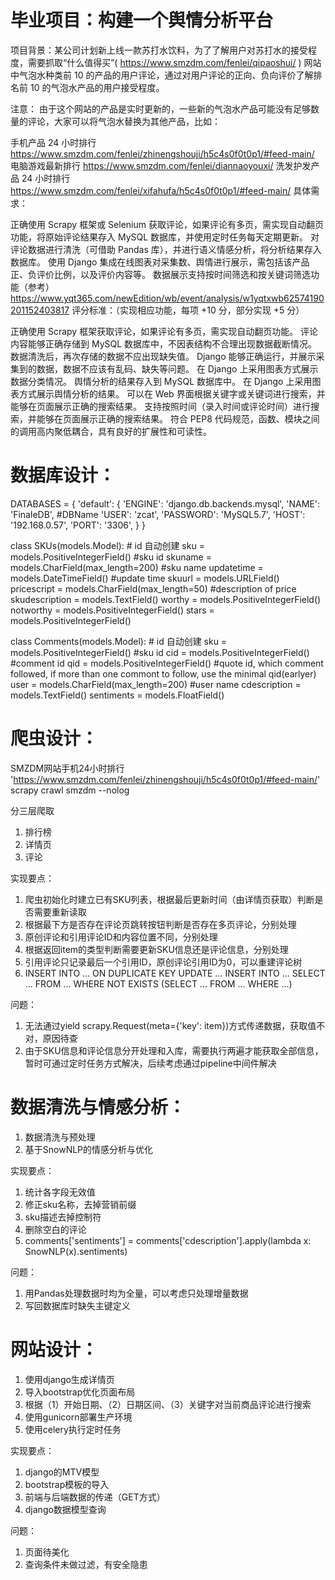 毕业项目：构建一个舆情分析平台
==========================================================================================================================
项目背景：某公司计划新上线一款苏打水饮料，为了了解用户对苏打水的接受程度，需要抓取“什么值得买”( https://www.smzdm.com/fenlei/qipaoshui/ ) 
网站中气泡水种类前 10 的产品的用户评论，通过对用户评论的正向、负向评价了解排名前 10 的气泡水产品的用户接受程度。

注意：
由于这个网站的产品是实时更新的，一些新的气泡水产品可能没有足够数量的评论，大家可以将气泡水替换为其他产品，比如：

手机产品 24 小时排行 https://www.smzdm.com/fenlei/zhinengshouji/h5c4s0f0t0p1/#feed-main/
电脑游戏最新排行 https://www.smzdm.com/fenlei/diannaoyouxi/
洗发护发产品 24 小时排行 https://www.smzdm.com/fenlei/xifahufa/h5c4s0f0t0p1/#feed-main/
具体需求：

正确使用 Scrapy 框架或 Selenium 获取评论，如果评论有多页，需实现自动翻页功能，将原始评论结果存入 MySQL 数据库，并使用定时任务每天定期更新。
对评论数据进行清洗（可借助 Pandas 库），并进行语义情感分析，将分析结果存入数据库。
使用 Django 集成在线图表对采集数、舆情进行展示，需包括该产品正、负评价比例，以及评价内容等。
数据展示支持按时间筛选和按关键词筛选功能（参考）
https://www.yqt365.com/newEdition/wb/event/analysis/w1yqtxwb62574190201152403817
评分标准：（实现相应功能，每项 +10 分，部分实现 +5 分）

正确使用 Scrapy 框架获取评论，如果评论有多页，需实现自动翻页功能。
评论内容能够正确存储到 MySQL 数据库中，不因表结构不合理出现数据截断情况。
数据清洗后，再次存储的数据不应出现缺失值。
Django 能够正确运行，并展示采集到的数据，数据不应该有乱码、缺失等问题。
在 Django 上采用图表方式展示数据分类情况。
舆情分析的结果存入到 MySQL 数据库中。
在 Django 上采用图表方式展示舆情分析的结果。
可以在 Web 界面根据关键字或关键词进行搜索，并能够在页面展示正确的搜索结果。
支持按照时间（录入时间或评论时间）进行搜索，并能够在页面展示正确的搜索结果。
符合 PEP8 代码规范，函数、模块之间的调用高内聚低耦合，具有良好的扩展性和可读性。


数据库设计：
==========================================================================================================================
DATABASES = {
    'default': {
        'ENGINE': 'django.db.backends.mysql',
        'NAME': 'FinaleDB', #DBName
        'USER': 'zcat',
        'PASSWORD': 'MySQL5.7',
        'HOST': '192.168.0.57',
        'PORT': '3306',
    }
}

class SKUs(models.Model):
    # id 自动创建
    sku = models.PositiveIntegerField() #sku id
    skuname = models.CharField(max_length=200) #sku name
    updatetime = models.DateTimeField() #update time
    skuurl = models.URLField()
    pricescript = models.CharField(max_length=50) #description of price
    skudescription = models.TextField()
    worthy = models.PositiveIntegerField()
    notworthy = models.PositiveIntegerField()
    stars = models.PositiveIntegerField()
    
class Comments(models.Model):
	# id 自动创建
	sku = models.PositiveIntegerField() #sku id 
	cid = models.PositiveIntegerField() #comment id
	qid = models.PositiveIntegerField() #quote id, which comment followed, if more than one commont to follow, use the minimal qid(earlyer)
	user = models.CharField(max_length=200) #user name
	cdescription = models.TextField()
    sentiments = models.FloatField()


爬虫设计：
==========================================================================================================================
SMZDM网站手机24小时排行
'https://www.smzdm.com/fenlei/zhinengshouji/h5c4s0f0t0p1/#feed-main/'
scrapy crawl smzdm --nolog

分三层爬取
1. 排行榜
2. 详情页
3. 评论

实现要点：
1. 爬虫初始化时建立已有SKU列表，根据最后更新时间（由详情页获取）判断是否需要重新读取
2. 根据最下方是否存在评论页跳转按钮判断是否存在多页评论，分别处理
3. 原创评论和引用评论ID和内容位置不同，分别处理
4. 根据返回item的类型判断需要更新SKU信息还是评论信息，分别处理
5. 引用评论只记录最后一个引用ID，原创评论引用ID为0，可以重建评论树
6. INSERT INTO ... ON DUPLICATE KEY UPDATE ... 
   INSERT INTO ... SELECT ... FROM ... WHERE NOT EXISTS (SELECT ... FROM ... WHERE ...)

问题：
1. 无法通过yield scrapy.Request(meta={'key': item})方式传递数据，获取值不对，原因待查
2. 由于SKU信息和评论信息分开处理和入库，需要执行两遍才能获取全部信息，暂时可通过定时任务方式解决，后续考虑通过pipeline中间件解决


数据清洗与情感分析：
==========================================================================================================================
1. 数据清洗与预处理
2. 基于SnowNLP的情感分析与优化

实现要点：
1. 统计各字段无效值
2. 修正sku名称，去掉营销前缀
3. sku描述去掉控制符
4. 删除空白的评论
5. comments['sentiments'] = comments['cdescription'].apply(lambda x: SnowNLP(x).sentiments)

问题：
1. 用Pandas处理数据时均为全量，可以考虑只处理增量数据
2. 写回数据库时缺失主键定义


网站设计：
==========================================================================================================================
1. 使用django生成详情页
2. 导入bootstrap优化页面布局
3. 根据（1）开始日期、（2）日期区间、（3）关键字对当前商品评论进行搜索
3. 使用gunicorn部署生产环境
4. 使用celery执行定时任务

实现要点：
1. django的MTV模型
2. bootstrap模板的导入
3. 前端与后端数据的传递（GET方式）
4. django数据模型查询

问题：
1. 页面待美化
2. 查询条件未做过滤，有安全隐患